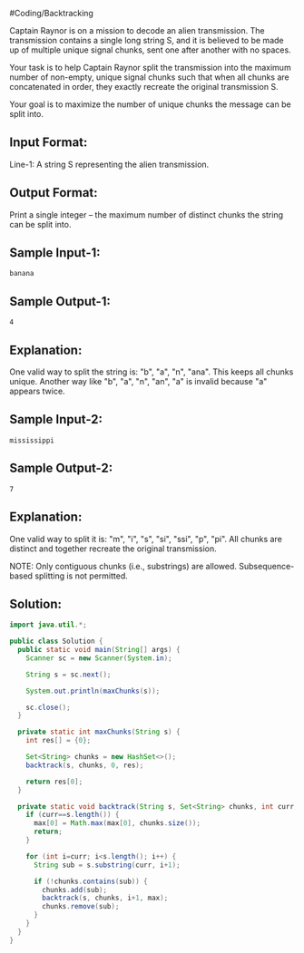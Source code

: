 #Coding/Backtracking 

Captain Raynor is on a mission to decode an alien transmission. The transmission contains a single long string S, and it is believed to be made up of multiple unique signal chunks, sent one after another with no spaces.

Your task is to help Captain Raynor split the transmission into the maximum number of non-empty, unique signal chunks such that when all chunks are concatenated in order, they exactly recreate the original transmission S.

Your goal is to maximize the number of unique chunks the message can be split into.

Input Format:
---------------
Line-1: A string S representing the alien transmission.

Output Format:
---------------
Print a single integer – the maximum number of distinct chunks the string can be split into.

Sample Input-1:
---------------
```
banana
```

Sample Output-1:
----------------
```
4
```

Explanation: 
------------
One valid way to split the string is: "b", "a", "n", "ana".
This keeps all chunks unique.
Another way like "b", "a", "n", "an", "a" is invalid because "a" appears twice.

Sample Input-2:
---------------
```
mississippi
```

Sample Output-2:
----------------
```
7
```

Explanation: 
------------
One valid way to split it is: "m", "i", "s", "si", "ssi", "p", "pi".
All chunks are distinct and together recreate the original transmission.

NOTE: Only contiguous chunks (i.e., substrings) are allowed. Subsequence-based splitting is not permitted.

## Solution:

```java
import java.util.*;

public class Solution {
  public static void main(String[] args) {
    Scanner sc = new Scanner(System.in);

    String s = sc.next();

    System.out.println(maxChunks(s));

    sc.close();
  }

  private static int maxChunks(String s) {
    int res[] = {0};

    Set<String> chunks = new HashSet<>();
    backtrack(s, chunks, 0, res);

    return res[0];
  }

  private static void backtrack(String s, Set<String> chunks, int curr, int[] max) {
    if (curr==s.length()) {
      max[0] = Math.max(max[0], chunks.size());
      return;
    }

    for (int i=curr; i<s.length(); i++) {
      String sub = s.substring(curr, i+1);

      if (!chunks.contains(sub)) {
        chunks.add(sub);
        backtrack(s, chunks, i+1, max);
        chunks.remove(sub);
      }
    }
  }
}
```